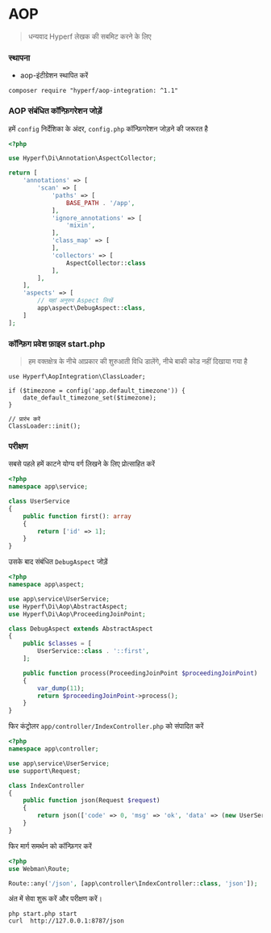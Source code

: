 # AOP

> धन्यवाद Hyperf लेखक की सबमिट करने के लिए

### स्थापना

- aop-इंटीग्रेशन स्थापित करें

```shell
composer require "hyperf/aop-integration: ^1.1"
```

### AOP संबंधित कॉन्फ़िगरेशन जोड़ें

हमें `config` निर्देशिका के अंदर, `config.php` कॉन्फ़िगरेशन जोड़ने की जरूरत है

```php
<?php

use Hyperf\Di\Annotation\AspectCollector;

return [
    'annotations' => [
        'scan' => [
            'paths' => [
                BASE_PATH . '/app',
            ],
            'ignore_annotations' => [
                'mixin',
            ],
            'class_map' => [
            ],
            'collectors' => [
                AspectCollector::class
            ],
        ],
    ],
    'aspects' => [
        // यहां अनुरुप Aspect लिखें
        app\aspect\DebugAspect::class,
    ]
];

```

### कॉन्फ़िग प्रवेश फ़ाइल start.php

> हम वक्तक्षेत्र के नीचे आप्रकार की शुरुआती विधि डालेंगे, नीचे बाकी कोड नहीं दिखाया गया है

```
use Hyperf\AopIntegration\ClassLoader;

if ($timezone = config('app.default_timezone')) {
    date_default_timezone_set($timezone);
}

// प्रारंभ करें
ClassLoader::init();
```

### परीक्षण

सबसे पहले हमें काटने योग्य वर्ग लिखने के लिए प्रोत्साहित करें

```php
<?php
namespace app\service;

class UserService
{
    public function first(): array
    {
        return ['id' => 1];
    }
}
```

उसके बाद संबंधित `DebugAspect` जोड़ें

```php
<?php
namespace app\aspect;

use app\service\UserService;
use Hyperf\Di\Aop\AbstractAspect;
use Hyperf\Di\Aop\ProceedingJoinPoint;

class DebugAspect extends AbstractAspect
{
    public $classes = [
        UserService::class . '::first',
    ];

    public function process(ProceedingJoinPoint $proceedingJoinPoint)
    {
        var_dump(11);
        return $proceedingJoinPoint->process();
    }
}
```

फिर कंट्रोलर `app/controller/IndexController.php` को संपादित करें

```php
<?php
namespace app\controller;

use app\service\UserService;
use support\Request;

class IndexController
{
    public function json(Request $request)
    {
        return json(['code' => 0, 'msg' => 'ok', 'data' => (new UserService())->first()]);
    }
}
```

फिर मार्ग समर्थन को कॉन्फ़िगर करें

```php
<?php
use Webman\Route;

Route::any('/json', [app\controller\IndexController::class, 'json']);
```

अंत में सेवा शुरू करें और परीक्षण करें।

```shell
php start.php start
curl  http://127.0.0.1:8787/json
```
